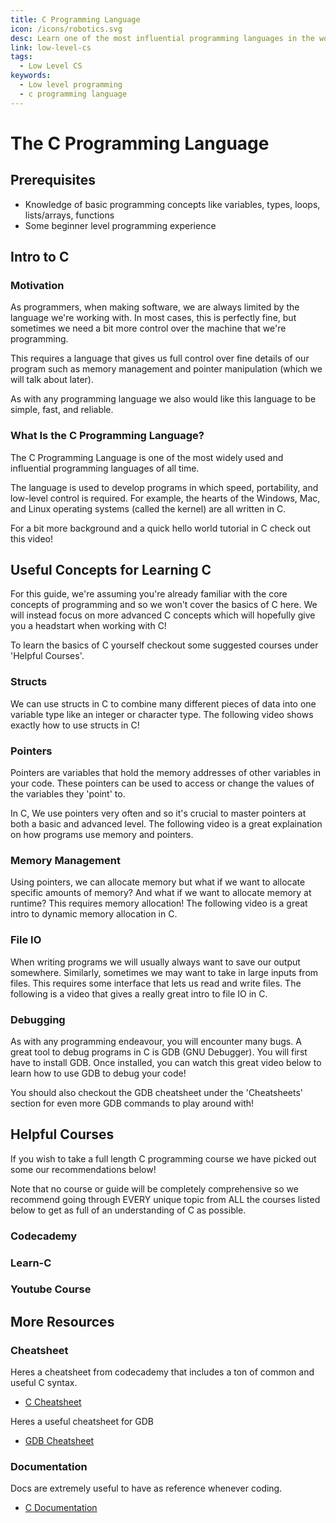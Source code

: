 ```yaml
---
title: C Programming Language
icon: /icons/robotics.svg
desc: Learn one of the most influential programming languages in the world!
link: low-level-cs
tags:
  - Low Level CS
keywords:
  - Low level programming
  - c programming language
---
```


# The C Programming Language

## Prerequisites

- Knowledge of basic programming concepts like variables, types, loops,
  lists/arrays, functions
- Some beginner level programming experience

## Intro to C

### Motivation

As programmers, when making software, we are always limited by the language
we're working with. In most cases, this is perfectly fine, but sometimes we need
a bit more control over the machine that we're programming.

This requires a language that gives us full control over fine details of our
program such as memory management and pointer manipulation (which we will talk
about later).

As with any programming language we also would like this language to be simple,
fast, and reliable.

### What Is the C Programming Language?

The C Programming Language is one of the most widely used and influential
programming languages of all time.

The language is used to develop programs in which speed, portability, and
low-level control is required. For example, the hearts of the Windows, Mac, and
Linux operating systems (called the kernel) are all written in C.

For a bit more background and a quick hello world tutorial in C check out this
video!

<VideoContainer vid-src="https://www.youtube.com/embed/U3aXWizDbQ4"></VideoContainer>

## Useful Concepts for Learning C

For this guide, we're assuming you're already familiar with the core concepts of
programming and so we won't cover the basics of C here. We will instead focus on
more advanced C concepts which will hopefully give you a headstart when working
with C!

To learn the basics of C yourself checkout some suggested courses under 'Helpful
Courses'.

### Structs

We can use structs in C to combine many different pieces of data into one
variable type like an integer or character type. The following video shows
exactly how to use structs in C!

<VideoContainer vid-src="https://www.youtube.com/embed/VMFKz7Klx7I"></VideoContainer>

### Pointers

Pointers are variables that hold the memory addresses of other variables in your
code. These pointers can be used to access or change the values of the variables
they 'point' to.

In C, We use pointers very often and so it's crucial to master pointers at both
a basic and advanced level. The following video is a great explaination on how
programs use memory and pointers.

<VideoContainer vid-src="https://www.youtube.com/embed/XISnO2YhnsY"></VideoContainer>

### Memory Management

Using pointers, we can allocate memory but what if we want to allocate specific
amounts of memory? And what if we want to allocate memory at runtime? This
requires memory allocation! The following video is a great intro to dynamic
memory allocation in C.

<VideoContainer vid-src="https://www.youtube.com/embed/xa4ugmMDhiE"></VideoContainer>

### File IO

When writing programs we will usually always want to save our output somewhere.
Similarly, sometimes we may want to take in large inputs from files. This
requires some interface that lets us read and write files. The following is a
video that gives a really great intro to file IO in C.

<VideoContainer vid-src="https://www.youtube.com/embed/bOF-SpEAYgk"></VideoContainer>

### Debugging

As with any programming endeavour, you will encounter many bugs. A great tool to
debug programs in C is GDB (GNU Debugger). You will first have to install GDB.
Once installed, you can watch this great video below to learn how to use GDB to
debug your code!

<VideoContainer vid-src="https://www.youtube.com/embed/bWH-nL7v5F4"></VideoContainer>

You should also checkout the GDB cheatsheet under the 'Cheatsheets' section for
even more GDB commands to play around with!

## Helpful Courses

If you wish to take a full length C programming course we have picked out some
our recommendations below!

Note that no course or guide will be completely comprehensive so we recommend
going through EVERY unique topic from ALL the courses listed below to get as
full of an understanding of C as possible.

### Codecademy

<grid-1-x-2 
link="https://www.codecademy.com/learn/learn-c" 
img-Src="https://yt3.ggpht.com/ytc/AKedOLT0kqt2HMvg8WQIVgSECEaWERFksEjv-zv93adT0Q=s900-c-k-c0x00ffffff-no-rj" 
button="Start Learning!"  
desc="This is an online beginner course from Codecademy. It includes an interactive code editor so you can actually write code to solve problems as you learn.">
</grid-1-x-2>

### Learn-C

<grid-1-x-2 
:reversed="true"
link="https://www.learn-c.org" 
img-Src="https://upload.wikimedia.org/wikipedia/commons/1/18/C_Programming_Language.svg" 
button="Start Learning!"  
desc="This is another free online course from learn-c.org. It covers many different basic and advanced topics. It also includes a code editor with exercises for you to practice!">
</grid-1-x-2>

### Youtube Course

<grid-1-x-2 
link="https://www.youtube.com/watch?v=87SH2Cn0s9A" 
img-Src="https://i.ytimg.com/vi/87SH2Cn0s9A/maxresdefault.jpg" 
button="Start Learning!"  
desc="This is a great, free course on youtube. It's taught well, covers a ton of beginner and advanced topics, and uses examples to show concepts in practice.">
</grid-1-x-2>

## More Resources

### Cheatsheet

Heres a cheatsheet from codecademy that includes a ton of common and useful C
syntax.

- [C Cheatsheet](https://www.codecademy.com/learn/learn-c/modules/hello-world-c/cheatsheet)

Heres a useful cheatsheet for GDB

- [GDB Cheatsheet](https://users.ece.utexas.edu/~adnan/gdb-refcard.pdf)

### Documentation

Docs are extremely useful to have as reference whenever coding.

- [C Documentation](https://devdocs.io/c)
